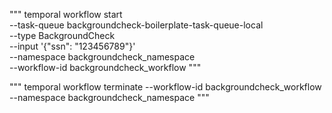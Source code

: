 """
temporal workflow start \
 --task-queue backgroundcheck-boilerplate-task-queue-local \
 --type BackgroundCheck \
 --input '{"ssn": "123456789"}' \
 --namespace backgroundcheck_namespace \
 --workflow-id backgroundcheck_workflow
"""

"""
temporal workflow terminate --workflow-id backgroundcheck_workflow \
   --namespace backgroundcheck_namespace
"""